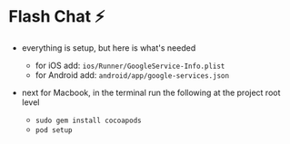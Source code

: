# Flash Chat ⚡️

- everything is setup, but here is what's needed
    - for iOS add: `ios/Runner/GoogleService-Info.plist`
    - for Android add: `android/app/google-services.json`
    
- next for Macbook, in the terminal run the following at the project root level
    - `sudo gem install cocoapods`
    - `pod setup`  